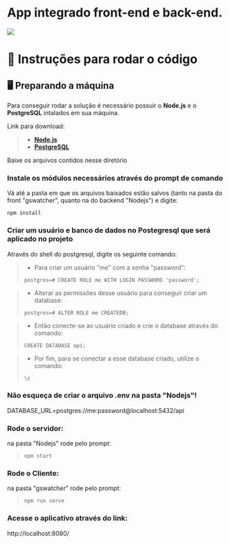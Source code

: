 # App integrado front-end e back-end.

![](https://github.com/vinicius-hso/api-fatec-2s-gswatcher/blob/Sprint-2/Images/arquitetura.png)

# 📄 Instruções para rodar o código

## 🖥️ Preparando a máquina

Para conseguir rodar a solução é necessário possuir o __Node.js__ e o __PostgreSQL__ intalados em sua máquina.

Link para download:

> * [__Node.js__](https://nodejs.org/en/download/)
> * [__PostgreSQL__](https://www.postgresql.org/download/)

Baixe os arquivos contidos nesse diretório

### Instale os módulos necessários através do prompt de comando 

Vá até a pasta em que os arquivos baixados estão salvos (tanto na pasta do front "gswatcher", quanto na do backend "Nodejs") e digite:

`npm install`


### Criar um usuário e banco de dados no Postegresql que será aplicado no projeto

Através do shell do postgresql, digite os seguinte comando:

> * Para criar um usuário "me" com a senha "password":
> 
> `postgres=# CREATE ROLE me WITH LOGIN PASSWORD 'password';`

> * Alterar as permissões desse usuário para conseguir criar um database:
> 
> `postgres=# ALTER ROLE me CREATEDB;`

> * Então conecte-se ao usuário criado e crie o database através do comando:
> 
> `CREATE DATABASE api;`

> * Por fim, para se conectar a esse database criado, utilize o comando:
>
> `\c`


### Não esqueça de criar o arquivo .env na pasta "Nodejs"!

DATABASE_URL=postgres://me:password@localhost:5432/api

### Rode o servidor:

na pasta "Nodejs" rode pelo prompt: 
> `npm start`


###  Rode o Cliente:

na pasta "gswatcher" rode pelo prompt: 
> `npm run serve`


###  Acesse o aplicativo através do link:

http://localhost:8080/

